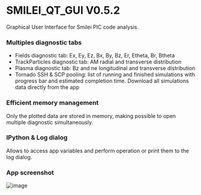 # SMILEI_QT_GUI V0.5.2
Graphical User Interface for Smilei PIC code analysis.


### Multiples diagnostic tabs
- Fields diagnostic tab: Ex, Ey, Ez, Bx, By, Bz, Er, Etheta, Br, Btheta
- TrackParticles diagnostic tab: AM radial and transverse distribution
- Plasma diagnostic tab: Bz and ne longitudinal and transverse distribution
- Tornado SSH & SCP pooling: list of running and finished simulations with progress bar and estimated completion time. Download all simulations data directly from the app

### Efficient memory management

Only the plotted data are stored in memory, making possible to open multiple diagnostic simultaneously. 

### IPython & Log dialog

Allows to access app variables and perform operation or print them to the log dialog.

### App screenshot
![image](https://github.com/user-attachments/assets/1e560314-302d-4501-be29-c48346a49609)
